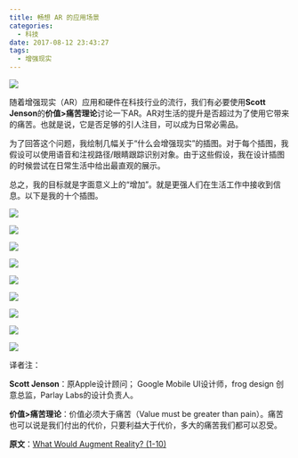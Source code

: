 ```yaml
---
title: 畅想 AR 的应用场景
categories:
  - 科技
date: 2017-08-12 23:43:27
tags:
  - 增强现实
---
```


![](https://ws3.sinaimg.cn/large/006tNc79gy1fihd70kh6wj30hs0a0mxx.jpg)

随着增强现实（AR）应用和硬件在科技行业的流行，我们有必要使用**Scott Jenson**的**价值>痛苦理论**讨论一下AR。AR对生活的提升是否超过为了使用它带来的痛苦。也就是说，它是否足够的引人注目，可以成为日常必需品。

为了回答这个问题，我绘制几幅关于“什么会增强现实”的插图。对于每个插图，我假设可以使用语音和注视路径/眼睛跟踪识别对象。由于这些假设，我在设计插图的时候尝试在日常生活中给出最直观的展示。

总之，我的目标就是字面意义上的“增加”。就是更强人们在生活工作中接收到信息。以下是我的十个插图。

![](https://ws2.sinaimg.cn/large/006tNc79gy1fihcgto615j31h40tu433.jpg)

![](https://ws2.sinaimg.cn/large/006tNc79gy1fihcjq48zdj31h20tu794.jpg)

![](https://ws3.sinaimg.cn/large/006tNc79gy1fihclaj9eaj31h20tugst.jpg)

![](https://ws3.sinaimg.cn/large/006tNc79gy1fihcnwinu1j31h60tqtjy.jpg)

![](https://ws2.sinaimg.cn/large/006tNc79gy1fihcp200muj31h40tutfv.jpg)

![](https://ws2.sinaimg.cn/large/006tNc79gy1fihcqd8bxxj31h40tydo8.jpg)

![](https://ws3.sinaimg.cn/large/006tNc79gy1fihcr7wyvaj31h40tswlg.jpg)

![](https://ws3.sinaimg.cn/large/006tNc79gy1fihctj89m0j31h40tun5a.jpg)

![](https://ws4.sinaimg.cn/large/006tNc79gy1fihcwaqsjnj31h80tw450.jpg)

译者注：
 
**Scott Jenson**：原Apple设计顾问； Google Mobile UI设计师，frog design 创意总监，Parlay Labs的设计负责人。

**价值>痛苦理论**：价值必须大于痛苦（Value must be greater than pain）。痛苦也可以说是我们付出的代价，只要利益大于代价，多大的痛苦我们都可以忍受。

**原文**：[What Would Augment Reality? (1-10)](https://www.lukew.com/ff/entry.asp?1974&utm_source=wanqu.co&utm_campaign=Wanqu+Daily&utm_medium=website)